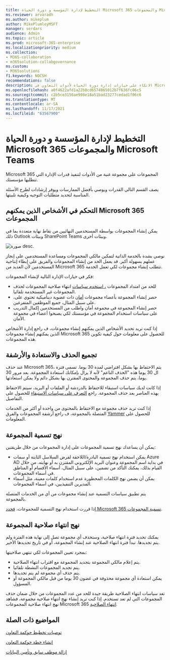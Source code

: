```yaml
---
title: التخطيط لإدارة المؤسسة و دورة الحياة Microsoft 365 والمجموعات Microsoft Teams
ms.reviewer: arvaradh
ms.author: mikeplum
author: MikePlumleyMSFT
manager: serdars
audience: Admin
ms.topic: article
ms.prod: microsoft-365-enterprise
ms.localizationpriority: medium
ms.collection:
- M365-collaboration
- m365solution-collabgovernance
ms.custom:
- M365solutions
f1.keywords: NOCSH
recommendations: false
description: الاتكاء على خيارات إدارة دورة الحياة لأدوات التعاون في Microsoft 365
ms.openlocfilehash: a0f4622afd1a22b8cd6574865012b7f636fc06c5
ms.sourcegitcommit: c2b5ce3150ae998e18a51bad23277cedad1f06c6
ms.translationtype: MT
ms.contentlocale: ar-SA
ms.lasthandoff: 11/17/2021
ms.locfileid: "63567900"
---
```

# <a name="plan-organization-and-lifecycle-governance-for-microsoft-365-groups-and-microsoft-teams"></a>التخطيط لإدارة المؤسسة و دورة الحياة Microsoft 365 والمجموعات Microsoft Teams

Microsoft 365 المجموعات على مجموعة غنية من الأدوات لتنفيذ قدرات الإدارة التي تتطلبها مؤسستك. 

يصف القسم التالي القدرات ويوصي بأفضل الممارسات ويوفر إرشادات لطرح الأسئلة المناسبة لتحديد متطلبات التوجيه وكيفية تلبيتها.

## <a name="control-who-can-create-microsoft-365-groups"></a>التحكم في الأشخاص الذين يمكنهم Microsoft 365 المجموعات

يمكن إنشاء المجموعات بواسطة المستخدمين النهائيين من نقاط نهاية متعددة بما في ذلك Outlook وبيئات SharePoint Teams وبيئات أخرى.

![صورة desc.](../media/04.png)

نوصي بشدة بالخدمة الذاتية لتمكين مالكي المجموعات ومساعدة المستخدمين على إنجاز عملهم بسهولة أكبر. قد يعمل الحد من إنشاء المجموعات والفريق على إبطاء إنتاجية المستخدمين لأن العديد من Microsoft 365 تتطلب إنشاء مجموعات لكي تعمل الخدمة.

فكر في خيارات الإدارة التالية لإنشاء المجموعات:

- للحد من امتداد المجموعات [، استخدم سياسات](microsoft-365-groups-expiration-policy.md) انتهاء صلاحية المجموعات لحذف المجموعات غير المستخدمة تلقائيا.
- حصر إنشاء المجموعة بأعضاء مجموعات [أمان](/azure/active-directory/users-groups-roles/groups-create-rule) ذات عضوية ديناميكية تحتوي على، على سبيل المثال، جميع الموظفين المتفرغين.
- حصر إنشاء المجموعة في مجموعة أمان واطلب من المستخدمين إكمال التدريب على سياسات استخدام المجموعة في مؤسستك لكي يصبحوا أعضاء في مجموعة الأمان.

إذا كنت تريد تحديد الأشخاص الذين يمكنهم إنشاء مجموعات، ف [](manage-creation-of-groups.md) راجع إدارة الأشخاص الذين يمكنهم إنشاء مجموعات Microsoft 365 للحصول على معلومات حول كيفية تكوين هذه المجموعات.

## <a name="group-delete-restore-and-archiving"></a>تجميع الحذف والاستعادة والأرشفة

عند حذف Microsoft 365، يتم الاحتفاظ بها بشكل افتراضي لمدة 30 يوما. تسمى فترة ال 30 يوما هذه "الحذف الناعم" لأنه لا يزال بإمكانك استعادة المجموعة. بعد مرور 30 يوما، يتم حذف المجموعة والمحتوى المقترن بها بشكل دائم ولا يمكن استعادتها.

إذا كانت لديك سياسات استبقاء للاحتفاظ بالدردشة أو الملفات أو البريد، سيتم الاحتفاظ بهذه العناصر بعد حذف المجموعة. راجع [التعرف على سياسات الاستبقاء](../compliance/retention.md) للحصول على التفاصيل.

إذا كنت تريد حذف مجموعة مع الاحتفاظ بالمحتوى من واحدة أو أكثر من الخدمات المتصلة بالمجموعة، ف راجع أرشفة المجموعات والفرق [Yammer](end-life-cycle-groups-teams-sites-yammer.md) للحصول على المعلومات.

## <a name="group-naming-policy"></a>نهج تسمية المجموعة

يمكن أن يساعدك نهج تسمية المجموعات على إدارة المجموعات من خلال طريقتين:

- يمكن استخدام نهج تسمية البادرة/اللاحقة لفرض السلاسل الثابتة أو سمات Azure AD في بداية اسم المجموعة وعنوان البريد الإلكتروني المقترن به أو نهايته. من خلال القيام بذلك، يمكنك التأكد من تضمين، على سبيل المثال، أسماء الأقسام أو المناطق في أسماء المجموعات.
- يمكن أن يضمن نهج الكلمات المحظورة عدم استخدام كلمات معينة، مثل أسماء المديرين التنفيذيين، في أسماء المجموعات.

يتم تطبيق سياسات التسمية عند إنشاء مجموعات من أي من الخدمات المتصلة بالمجموعة.

إذا قررت استخدام نهج التسمية للمجموعات، [فحدد Microsoft 365 تسمية المجموعات](groups-naming-policy.md).

## <a name="group-expiration-policy"></a>نهج انتهاء صلاحية المجموعة

يمكنك تحديد فترة انتهاء صلاحية، وستحذف أي مجموعة تصل إلى نهاية هذه الفترة ولم يتم تجديدها. تبدأ فترة انتهاء الصلاحية عند إنشاء المجموعة، أو في تاريخ تجديدها الأخير.

بمجرد تعيين المجموعات لكي تنتهي صلاحيتها:
- يتم إعلام مالكي المجموعة بتجديد المجموعة مع اقتراب انتهاء الصلاحية.
- يتم تجديد المجموعات النشطة تلقائيا.
- يتم حذف أي مجموعة لم يتم تجديدها.
- يمكن استعادة أي مجموعة محذوفة في غضون 30 يوما من قبل مالكي المجموعة أو المسؤول.

تعد سياسات انتهاء الصلاحية طريقة جيدة للحد من عدد المجموعات من خلال ضمان حذف المجموعات التي لم تعد تستخدم. إذا كنت تريد إنشاء نهج انتهاء صلاحية مجموعة، فشاهد نهج انتهاء صلاحية المجموعات Microsoft 365 [انتهاء الصلاحية](microsoft-365-groups-expiration-policy.md).

## <a name="related-topics"></a>المواضيع ذات الصلة

[توصيات تخطيط حوكمة التعاون](collaboration-governance-overview.md#collaboration-governance-planning-recommendations)

[إنشاء خطة حوكمة التعاون](collaboration-governance-first.md)

[إزالة موظف سابق وتأمين البيانات](/microsoft-365/admin/add-users/remove-former-employee)

